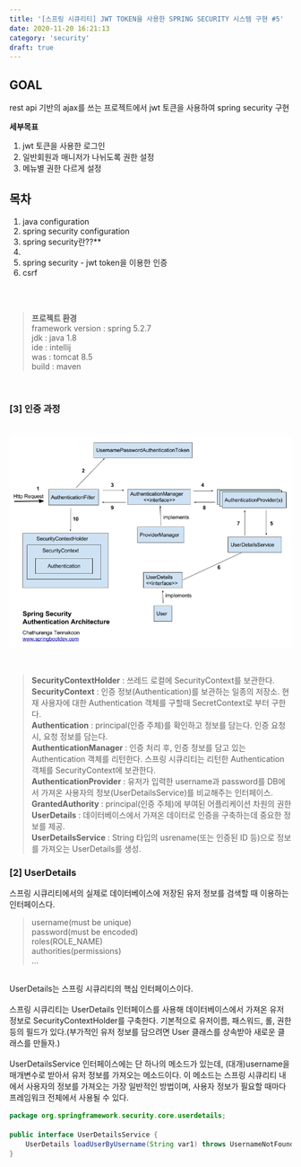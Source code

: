 ```yaml
---
title: '[스프링 시큐리티] JWT TOKEN을 사용한 SPRING SECURITY 시스템 구현 #5'
date: 2020-11-20 16:21:13
category: 'security'
draft: true
---
```


## GOAL
rest api 기반의 ajax를 쓰는 프로젝트에서 jwt 토큰을 사용하여 spring security 구현

**세부목표**<br>
1. jwt 토큰을 사용한 로그인<br>
2. 일반회원과 매니저가 나뉘도록 권한 설정<br>
3. 메뉴별 권한 다르게 설정<br>

## 목차
1. java configuration<br>
2. spring security configuration<br>
3. spring security란??**<br>
4. 
4. spring security - jwt token을 이용한 인증<br> 
5. csrf
<br>
<br>

><strong>프로젝트 환경</strong><br>
>framework version : spring 5.2.7<br>
>jdk : java 1.8<br>
>ide : intellij<br>
>was : tomcat 8.5<br>
>build : maven<br>

<br>


### [3] 인증 과정<br><br>


 
![](./images/springsecurity_basicauth_02.png)

<br>

>**SecurityContextHolder** : 쓰레드 로컬에 SecurityContext를 보관한다.<br>
>**SecurityContext** : 인증 정보(Authentication)를 보관하는 일종의 저장소. 현재 사용자에 대한 Authentication 객체를 구할때 SecretContext로 부터 구한다.<br>
>**Authentication** : principal(인증 주체)를 확인하고 정보를 담는다. 인증 요청 시, 요청 정보를 담는다.<br>
>**AuthenticationManager** : 인증 처리 후, 인증 정보를 담고 있는 Authentication 객체를 리턴한다. 스프링 시큐리티는 리턴한 Authentication 객체를 SecurityContext에 보관한다.<br>
>**AuthenticationProvider** : 유저가 입력한 username과 password를 DB에서 가져온 사용자의 정보(UserDetailsService)를 비교해주는 인터페이스.<br>
>**GrantedAuthority** : principal(인증 주체)에 부여된 어플리케이션 차원의 권한<br>
>**UserDetails** : 데이터베이스에서 가져온 데이터로 인증을 구축하는데 중요한 정보를 제공.<br>
>**UserDetailsService** : String 타입의 usrename(또는 인증된 ID 등)으로 정보를 가져오는 UserDetails를 생성.<br>



### [2] UserDetails

스프링 시큐리티에서의 실제로 데이터베이스에 저장된 유저 정보를 검색할 때 이용하는 인터페이스다.<br>

> username(must be unique)<br>
> password(must be encoded)<br>
> roles(ROLE_NAME)<br>
> authorities(permissions)<br>
> ...

<br>
UserDetails는 스프링 시큐리티의 핵심 인터페이스이다.
<br><br>
스프링 시큐리티는 UserDetails 인터페이스를 사용해 데이터베이스에서 가져온 유저 정보로 SecurityContextHolder를 구축한다.
기본적으로 유저이름, 패스워드, 롤, 권한 등의 필드가 있다.(부가적인 유저 정보를 담으려면 User 클래스를 상속받아 새로운 클래스를 만들자.)
<br><br>
UserDetailsService 인터페이스에는 단 하나의 메소드가 있는데, (대개)username을 매개변수로 받아서 유저 정보를 가져오는 메소드이다.
이 메소드는 스프링 시큐리티 내에서 사용자의 정보를 가져오는 가장 일반적인 방법이며, 사용자 정보가 필요할 때마다 프레임워크 전체에서 사용될 수 있다.

```java
package org.springframework.security.core.userdetails;

public interface UserDetailsService {
    UserDetails loadUserByUsername(String var1) throws UsernameNotFoundException;
}
```
<br>




<br>














